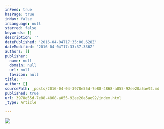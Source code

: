 ```yaml
---
inFeed: true
hasPage: true
inNav: false
inLanguage: null
starred: false
keywords: []
description: ''
datePublished: '2016-04-04T17:35:00.628Z'
dateModified: '2016-04-04T17:33:37.336Z'
authors: []
publisher:
  name: null
  domain: null
  url: null
  favicon: null
title: ''
author: []
sourcePath: _posts/2016-04-04-3978e55d-7e88-4868-a055-92ee20a5ae92.md
published: true
url: 3978e55d-7e88-4868-a055-92ee20a5ae92/index.html
_type: Article

---
```

![](https://the-grid-user-content.s3-us-west-2.amazonaws.com/077dc6c7-b5db-44dd-98e2-6608427c42e0.png)
